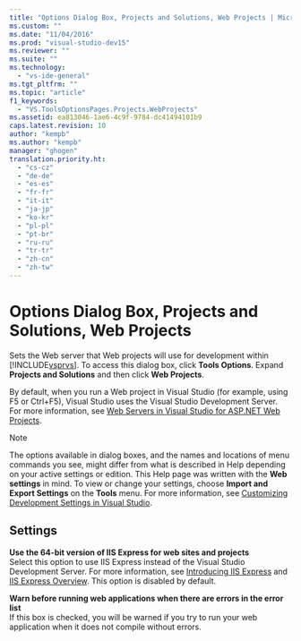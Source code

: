 ```yaml
---
title: "Options Dialog Box, Projects and Solutions, Web Projects | Microsoft Docs"
ms.custom: ""
ms.date: "11/04/2016"
ms.prod: "visual-studio-dev15"
ms.reviewer: ""
ms.suite: ""
ms.technology: 
  - "vs-ide-general"
ms.tgt_pltfrm: ""
ms.topic: "article"
f1_keywords: 
  - "VS.ToolsOptionsPages.Projects.WebProjects"
ms.assetid: ea813046-1ae6-4c9f-9784-dc41494101b9
caps.latest.revision: 10
author: "kempb"
ms.author: "kempb"
manager: "ghogen"
translation.priority.ht: 
  - "cs-cz"
  - "de-de"
  - "es-es"
  - "fr-fr"
  - "it-it"
  - "ja-jp"
  - "ko-kr"
  - "pl-pl"
  - "pt-br"
  - "ru-ru"
  - "tr-tr"
  - "zh-cn"
  - "zh-tw"
---
```

# Options Dialog Box, Projects and Solutions, Web Projects
Sets the Web server that Web projects will use for development within [!INCLUDE[vsprvs](../../code-quality/includes/vsprvs_md.md)]. To access this dialog box, click **Tools Options**. Expand **Projects and Solutions** and then click **Web Projects**.  
  
 By default, when you run a Web project in Visual Studio (for example, using F5 or Ctrl+F5), Visual Studio uses the Visual Studio Development Server. For more information, see [Web Servers in Visual Studio for ASP.NET Web Projects](http://msdn.microsoft.com/en-us/31d4f588-df59-4b7e-b9ea-e1f2dd204328).  
  
> [!NOTE]
>  The options available in dialog boxes, and the names and locations of menu commands you see, might differ from what is described in Help depending on your active settings or edition. This Help page was written with the **Web settings** in mind. To view or change your settings, choose **Import and Export Settings** on the **Tools** menu. For more information, see [Customizing Development Settings in Visual Studio](http://msdn.microsoft.com/en-us/22c4debb-4e31-47a8-8f19-16f328d7dcd3).  
  
## Settings  
 **Use the 64-bit version of IIS Express for web sites and projects**  
 Select this option to use IIS Express instead of the Visual Studio Development Server. For more information, see [Introducing IIS Express](http://go.microsoft.com/?linkid=9747914) and [IIS Express Overview](http://go.microsoft.com/?linkid=9747915). This option is disabled by default.  
  
 **Warn before running web applications when there are errors in the error list**  
 If this box is checked, you will be warned if you try to run your web application when it does not compile  without errors.